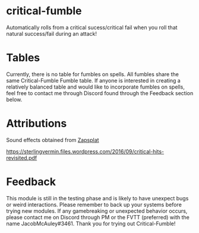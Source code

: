 # critical-fumble
Automatically rolls from a critical sucess/critical fail when you roll that natural success/fail during an attack!



# Tables

Currently, there is no table for fumbles on spells. All fumbles share the same Critical-Fumble Fumble table. If anyone is interested in creating a relatively balanced table and would like to incorporate fumbles on spells, feel free to contact me through Discord found through the Feedback section below.

# Attributions

Sound effects obtained from [Zapsplat](https://www.zapsplat.com)

https://sterlingvermin.files.wordpress.com/2016/09/critical-hits-revisited.pdf

# Feedback

This module is still in the testing phase and is likely to have unexpect bugs or weird interactions. Please remember to back up your systems before trying new modules. If any gamebreaking or unexpected behavior occurs, please contact me on Discord through PM or the FVTT (preferred) with the name JacobMcAuley#3461. Thank you for trying out Critical-Fumble!
